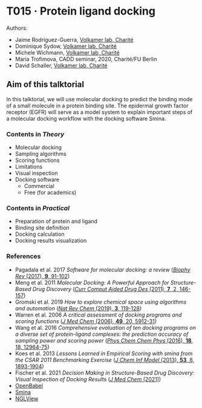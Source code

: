 # T015 · Protein ligand docking

Authors:

- Jaime Rodríguez-Guerra, [Volkamer lab, Charité](https://volkamerlab.org/)  
- Dominique Sydow, [Volkamer lab, Charité](https://volkamerlab.org/)  
- Michele Wichmann, [Volkamer lab, Charité](https://volkamerlab.org/)  
- Maria Trofimova, CADD seminar, 2020, Charité/FU Berlin  
- David Schaller, [Volkamer lab, Charité](https://volkamerlab.org/)  


## Aim of this talktorial

In this talktorial, we will use molecular docking to predict the binding mode of a small molecule in a protein binding site. The epidermal growth factor receptor (EGFR) will serve as a model system to explain important steps of a molecular docking workflow with the docking software Smina.


### Contents in *Theory*

- Molecular docking
- Sampling algorithms
- Scoring functions
- Limitations
- Visual inspection
- Docking software
  - Commercial
  - Free (for academics)


### Contents in *Practical*

- Preparation of protein and ligand 
- Binding site definition
- Docking calculation
- Docking results visualization


### References
- Pagadala et al. 2017 _Software for molecular docking: a review_ ([_Biophy Rev_ (2017), __9__, 91-102](https://doi.org/10.1007/s12551-016-0247-1))
- Meng et al. 2011 _Molecular Docking: A Powerful Approach for Structure-Based Drug Discovery_ ([_Curr Comput Aided Drug Des_ (2011), __7__, 2, 146-157](https://doi.org/10.2174/157340911795677602))
- Gromski et al. 2019 _How to explore chemical space using algorithms and automation_ ([_Nat Rev Chem_ (2019), __3__, 119-128](https://doi.org/10.1038/s41570-018-0066-y))
- Warren et al. 2006 _A critical assessment of docking programs and scoring functions_ ([_J Med Chem_ (2006), __49__, 20, 5912-31](https://doi.org/10.1021/jm050362n))
- Wang et al. 2016 _Comprehensive evaluation of ten docking programs on a diverse set of protein-ligand complexes: the prediction accuracy of sampling power and scoring power_ ([_Phys Chem Chem Phys_ (2016), __18__, 18, 12964-75](https://doi.org/10.1039/c6cp01555g))
- Koes et al. 2013 _Lessons Learned in Empirical Scoring with smina from the CSAR 2011 Benchmarking Exercise_ ([_J Chem Inf Model_ (2013), __53__, 8, 1893-1904](https://doi.org/10.1021/ci300604z))
- Fischer et al. 2021 _Decision Making in Structure-Based Drug Discovery: Visual Inspection of Docking Results_ ([_J Med Chem_ (2021)](https://doi.org/10.1021/acs.jmedchem.0c02227))
- [OpenBabel](http://openbabel.org/wiki/Main_Page)
- [Smina](https://sourceforge.net/projects/smina/)
- [NGLView](http://nglviewer.org/nglview/latest/)
